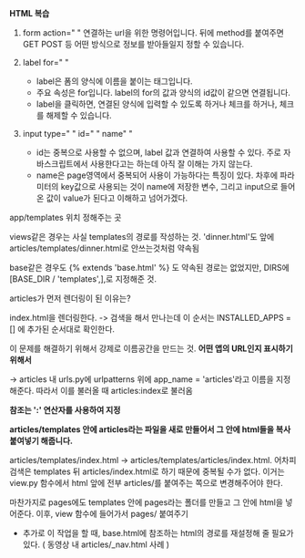 __HTML 복습__

1. form action=" "
   연결하는 url을 위한 명령어입니다. 뒤에 method를 붙여주면 GET POST 등 어떤 방식으로 정보를 받아들일지 정할 수 있습니다.

1. label for=" "
   - label은 폼의 양식에 이름을 붙이는 태그입니다.
   - 주요 속성은 for입니다. label의 for의 값과 양식의 id값이 같으면 연결됩니다.
   - label을 클릭하면, 연결된 양식에 입력할 수 있도록 하거나 체크를 하거나, 체크를 해제할 수 있습니다.
2. input type=" " id=" " name" "
   - id는 중복으로 사용할 수 없으며, label 값과 연결하여 사용할 수 있다. 주로 자바스크립트에서 사용한다고는 하는데 아직 잘 이해는 가지 않는다.
   - name은 page영역에서 중복되어 사용이 가능하다는 특징이 있다. 차후에 파라미터의 key값으로 사용되는 것이 name에 저장한 변수, 그리고 input으로 들어온 값이 value가 된다고 이해하고 넘어가겠다.



app/templates 위치 정해주는 곳



views같은 경우는 사실 templates의 경로를 작성하는 것. 'dinner.html'도 앞에 articles/templates/dinner.html로 안쓰는것처럼 약속됨

base같은 경우도 {% extends 'base.html' %} 도 약속된 경로는 없었지만, DIRS에 [BASE_DIR / 'templates',],로 지정해준 것.



articles가 먼저 렌더링이 된 이유는?

index.html을 렌더링한다. -> 검색을 해서 만나는데 이 순서는 INSTALLED_APPS = [] 에 추가된 순서대로 확인한다.

이 문제를 해결하기 위해서 강제로 이름공간을 만드는 것. __어떤 앱의 URL인지 표시하기 위해서__

-> articles 내 urls.py에 urlpatterns 위에 app_name = 'articles'라고 이름을 지정해준다. 따라서 이를 불러올 때 articles:index로 불러옴

__참조는 ':' 연산자를 사용하여 지정__



__articles/templates 안에 articles라는 파일을 새로 만들어서 그 안에 html들을 복사 붙여넣기 해줍니다.__

articles/templates/index.html -> articles/templates/articles/index.html. 어차피 검색은 templates 뒤 articles/index.html로 하기 때문에 중복될 수가 없다. 이거는 view.py 함수에서 html 앞에 전부 articles/를 붙여주는 쪽으로 변경해주어야 한다.

마찬가지로 pages에도 templates 안에 pages라는 폴더를 만들고 그 안에 html을 넣어준다. 이후, view 함수에 들어가서 pages/ 붙여주기

+ 추가로 이 작업을 할 때, base.html에 참조하는 html의 경로를 재설정해 줄 필요가 있다. ( 동영상 내 articles/_nav.html 사례 )

